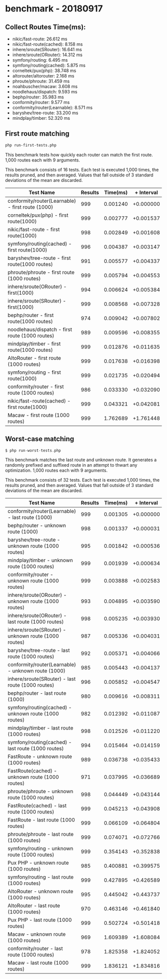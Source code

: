 # benchmark - 20180917

## Collect Routes Time(ms):

- nikic/fast-route: 26.612 ms
- nikic/fast-route(cached): 8.158 ms
- inhere/sroute(SRouter): 16.641 ms
- inhere/sroute(ORouter): 14.312 ms
- symfony/routing: 6.495 ms
- symfony/routing(cached): 5.875 ms
- corneltek/pux(php): 38.748 ms
- altorouter/altorouter: 2.168 ms
- phroute/phroute: 31.459 ms
- noahbuscher/macaw: 3.608 ms
- noodlehaus/dispatch: 9.593 ms
- bephp/router: 35.983 ms
- conformity/router: 9.577 ms
- conformity/router(Learnable): 8.571 ms
- baryshev/tree-route: 33.200 ms
- mindplay/timber: 52.320 ms

## First route matching

```bash
php run-first-tests.php
```

This benchmark tests how quickly each router can match the first route. 1,000 routes each with 9 arguments.

This benchmark consists of 16 tests. Each test is executed 1,000 times, the results pruned, and then averaged. Values that fall outside of 3 standard deviations of the mean are discarded.


Test Name | Results | Time(ms) | + Interval | Change
------------------ | ------- | ------- | ---------- | -----------
conformity/router(Learnable) - first route (1000)       | 999 | 0.001240 | +0.000000 | baseline
corneltek/pux(php) - first route(1000)                  | 999 | 0.002777 | +0.001537 | 124% slower
nikic/fast-route - first route(1000)                    | 998 | 0.002849 | +0.001608 | 130% slower
symfony/routing(cached) - first route(1000)             | 996 | 0.004387 | +0.003147 | 254% slower
baryshev/tree-route - first route(1000 routes)          | 991 | 0.005577 | +0.004337 | 350% slower
phroute/phroute - first route (1000 routes)             | 999 | 0.005794 | +0.004553 | 367% slower
inhere/sroute(ORouter) - first(1000)                    | 994 | 0.006624 | +0.005384 | 434% slower
inhere/sroute(SRouter) - first(1000)                    | 999 | 0.008568 | +0.007328 | 591% slower
bephp/router - first route(1000 routes)                 | 974 | 0.009042 | +0.007802 | 629% slower
noodlehaus/dispatch - first route (1000 routes)         | 989 | 0.009596 | +0.008355 | 674% slower
mindplay/timber - first route(1000 routes)              | 999 | 0.012876 | +0.011635 | 938% slower
AltoRouter - first route (1000 routes)                  | 999 | 0.017638 | +0.016398 | 1322% slower
symfony/routing - first route(1000)                     | 999 | 0.021735 | +0.020494 | 1652% slower
conformity/router - first route (1000 routes)           | 986 | 0.033330 | +0.032090 | 2587% slower
nikic/fast-route(cached) - first route(1000)            | 999 | 0.043321 | +0.042081 | 3393% slower
Macaw - first route (1000 routes)                       | 999 | 1.762689 | +1.761448 | 142018% slower

## Worst-case matching

```php
$ php run-worst-tests.php
```

This benchmark matches the last route and unknown route. It generates a randomly prefixed and suffixed route in an attempt to thwart any optimization. 1,000 routes each with 9 arguments.

This benchmark consists of 32 tests. Each test is executed 1,000 times, the results pruned, and then averaged. Values that fall outside of 3 standard deviations of the mean are discarded.


Test Name | Results | Time(ms) | + Interval | Change
------------------ | ------- | ------- | ---------- | -----------
conformity/router(Learnable) - last route (1000)        | 999 | 0.001305 | +0.000000 | baseline
bephp/router - unknown route (1000)                     | 998 | 0.001337 | +0.000031 | 2% slower
baryshev/tree-route - unknown route (1000 routes)       | 995 | 0.001842 | +0.000536 | 41% slower
mindplay/timber - unknown route (1000 routes)           | 999 | 0.001939 | +0.000634 | 49% slower
conformity/router - unknown route (1000 routes)         | 999 | 0.003888 | +0.002583 | 198% slower
inhere/sroute(ORouter) - unknown route (1000 routes)    | 993 | 0.004895 | +0.003590 | 275% slower
inhere/sroute(ORouter) - last route (1000 routes)       | 998 | 0.005235 | +0.003930 | 301% slower
inhere/sroute(SRouter) - unknown route (1000 routes)    | 987 | 0.005336 | +0.004031 | 309% slower
baryshev/tree-route - last route (1000 routes)          | 992 | 0.005371 | +0.004066 | 311% slower
conformity/router(Learnable) - unknown route (1000)     | 985 | 0.005443 | +0.004137 | 317% slower
inhere/sroute(SRouter) - last route (1000 routes)       | 996 | 0.005852 | +0.004547 | 348% slower
bephp/router - last route (1000)                        | 980 | 0.009616 | +0.008311 | 637% slower
symfony/routing(cached) - unknown route (1000 routes)   | 982 | 0.012392 | +0.011087 | 849% slower
mindplay/timber - last route (1000 routes)              | 998 | 0.012526 | +0.011220 | 859% slower
symfony/routing(cached) - last route (1000 routes)      | 994 | 0.015464 | +0.014159 | 1085% slower
FastRoute - unknown route (1000 routes)                 | 989 | 0.036738 | +0.035433 | 2714% slower
FastRoute(cached) - unknown route (1000 routes)         | 971 | 0.037995 | +0.036689 | 2810% slower
phroute/phroute - unknown route (1000 routes)           | 998 | 0.044449 | +0.043144 | 3305% slower
FastRoute(cached) - last route (1000 routes)            | 999 | 0.045213 | +0.043908 | 3363% slower
FastRoute - last route (1000 routes)                    | 999 | 0.066109 | +0.064804 | 4964% slower
phroute/phroute - last route (1000 routes)              | 999 | 0.074071 | +0.072766 | 5574% slower
symfony/routing - unknown route (1000 routes)           | 999 | 0.354143 | +0.352838 | 27028% slower
Pux PHP - unknown route (1000 routes)                   | 985 | 0.400881 | +0.399575 | 30608% slower
symfony/routing - last route (1000 routes)              | 999 | 0.427895 | +0.426589 | 32677% slower
AltoRouter - unknown route (1000 routes)                | 995 | 0.445042 | +0.443737 | 33991% slower
AltoRouter - last route (1000 routes)                   | 970 | 0.463146 | +0.461840 | 35378% slower
Pux PHP - last route (1000 routes)                      | 999 | 0.502724 | +0.501418 | 38409% slower
Macaw - unknown route (1000 routes)                     | 969 | 1.609389 | +1.608084 | 123182% slower
conformity/router - last route (1000 routes)            | 978 | 1.825358 | +1.824052 | 139725% slower
Macaw - last route (1000 routes)                        | 999 | 1.836121 | +1.834816 | 140550% slower
